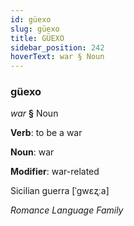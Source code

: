 ```yaml
---
id: güexo
slug: güexo
title: GÜEXO
sidebar_position: 242
hoverText: war § Noun
---
```


### güexo

*war* **§** Noun

**Verb**: to be a war

**Noun**: war

**Modifier**: war-related

Sicilian guerra [ˈɡwɛʐːa]

*Romance Language Family*